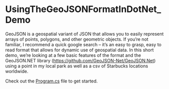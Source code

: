 # UsingTheGeoJSONFormatInDotNet_Demo

GeoJSON is a geospatial variant of JSON that allows you to easily represent arrays of points, polygons, and other geometric objects. If you’re not familiar, I recommend a quick google search – it’s an easy to grasp, easy to read format that allows for dynamic use of geospatial data. In this short demo, we’re looking at a few basic features of the format and the GeoJSON.NET library (https://github.com/GeoJSON-Net/GeoJSON.Net) using a point in my local park as well as a csv of Starbucks locations worldwide. 


Check out the [Program.cs](https://github.com/JohnSpencerTerry/UsingTheGeoJSONFormatInDotNet_Demo/blob/master/UsingTheGeoJSONFormatInDotNet_Demo/Program.cs) file to get started.
